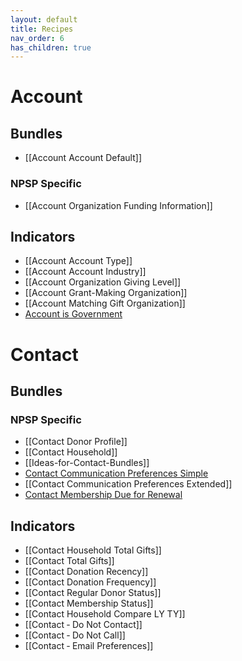 ```yaml
---
layout: default
title: Recipes
nav_order: 6
has_children: true
---
```



# Account 
## Bundles
* [[Account Account Default]]

### NPSP Specific
* [[Account Organization Funding Information]]

## Indicators
* [[Account Account Type]]
* [[Account Account Industry]]
* [[Account Organization Giving Level]]
* [[Account Grant-Making Organization]]
* [[Account Matching Gift Organization]]
* [Account is Government ](https://github.com/SFDO-Community/Salesforce-Indicators/wiki/Account-%E2%80%90-Is-Government)

# Contact
## Bundles

### NPSP Specific
* [[Contact Donor Profile]]
* [[Contact Household]]
* [[Ideas-for-Contact-Bundles]]
* [Contact Communication Preferences Simple](https://github.com/SFDO-Community/Salesforce-Indicators/wiki/Contact:-Contact-Preferences)
* [[Contact Communication Preferences Extended]]
* [Contact Membership Due for Renewal](Contact-‐-membership-due-for-renewal)

## Indicators
* [[Contact Household Total Gifts]]
* [[Contact Total Gifts]]
* [[Contact Donation Recency]]
* [[Contact Donation Frequency]]
* [[Contact Regular Donor Status]]
* [[Contact Membership Status]]
* [[Contact Household Compare LY TY]]
* [[Contact ‐ Do Not Contact]]
* [[Contact ‐ Do Not Call]]
* [[Contact ‐ Email Preferences]]
